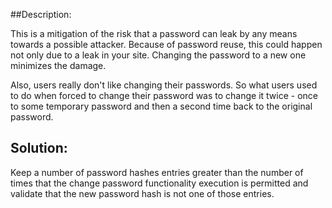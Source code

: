 ##Description:

This is a mitigation of the risk that a password can leak by any means towards a possible attacker. Because of password reuse, this could happen not only due to a leak in your site. Changing the password to a new one minimizes the damage.

Also, users really don't like changing their passwords. So what users used to do when forced to change their password was to change it twice - once to some temporary password and then a second time back to the original password.

## Solution:

Keep a number of password hashes entries greater than the number of times that the change password functionality execution is permitted and validate that the new password hash is not one of those entries.
